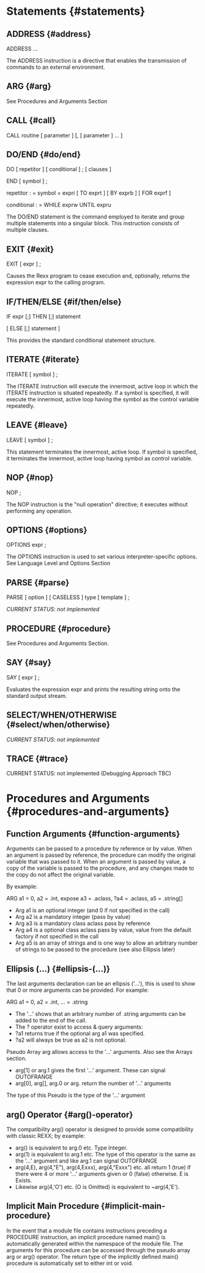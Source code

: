 # Statements {#statements}

## **ADDRESS** {#address}

ADDRESS … 

The ADDRESS instruction is a directive that enables the transmission of commands to an external environment.

## 

## **ARG**  {#arg}

See Procedures and Arguments Section

## 

## **CALL** {#call}

CALL routine \[ parameter \] \[, \[ parameter \] ... \] 

## 

## **DO/END** {#do/end}

DO \[ repetitor \] \[ conditional \] ; \[ clauses \]

END \[ symbol \] ;

repetitor : \= symbol \= expri \[ TO exprt \] \[ BY exprb \] \[ FOR exprf \]

conditional : \= WHILE exprw UNTIL expru

The DO/END statement is the command employed to iterate and group multiple statements into a singular block. This instruction consists of multiple clauses.

## 

## **EXIT**  {#exit}

EXIT \[ expr \] ;

Causes the Rexx program to cease execution and, optionally, returns the expression expr to the calling program.

## 

## **IF/THEN/ELSE** {#if/then/else}

IF expr \[;\] THEN \[;\] statement

\[ ELSE \[;\] statement \]

This provides the standard conditional statement structure.

## 

## **ITERATE** {#iterate}

ITERATE \[ symbol \] ;

The ITERATE instruction will execute the innermost, active loop in which the ITERATE instruction is situated repeatedly. If a symbol is specified, it will execute the innermost, active loop having the symbol as the control variable repeatedly.

## 

## **LEAVE** {#leave}

LEAVE \[ symbol \] ;

This statement terminates the innermost, active loop. If symbol is specified, it terminates the innermost, active loop having symbol as control variable. 

## 

## **NOP** {#nop}

NOP ;

The NOP instruction is the "null operation" directive; it executes without performing any operation.

## 

## **OPTIONS** {#options}

OPTIONS expr ;

The OPTIONS instruction is used to set various interpreter-specific options. See Language Level and Options Section

## 

## **PARSE** {#parse}

PARSE \[ option \] \[ CASELESS \] type \[ template \] ;

*CURRENT STATUS: not implemented*

## 

## **PROCEDURE** {#procedure}

See Procedures and Arguments Section.

## 

## **SAY** {#say}

SAY \[ expr \] ;

Evaluates the expression expr and prints the resulting string onto the standard output stream.

## 

## **SELECT/WHEN/OTHERWISE** {#select/when/otherwise}

*CURRENT STATUS: not implemented*

## 

## **TRACE** {#trace}

CURRENT STATUS: not implemented (Debugging Approach TBC)

# Procedures and Arguments {#procedures-and-arguments}

## **Function Arguments** {#function-arguments}

Arguments can be passed to a procedure by reference or by value. When an argument is passed by reference, the procedure can modify the original variable that was passed to it. When an argument is passed by value, a copy of the variable is passed to the procedure, and any changes made to the copy do not affect the original variable.

By example:

ARG a1 \= 0, a2 \= .int, expose a3 \= .aclass, ?a4 \= .aclass, a5 \= .string\[\]

* Arg a1 is an optional integer (and 0 if not specified in the call)  
* Arg a2 is a mandatory integer (pass by value)  
* Arg a3 is a mandatory class aclass pass by reference  
* Arg a4 is a optional class aclass pass by value, value from the default factory if not specified in the call  
* Arg a5 is an array of strings and is one way to allow an arbitrary number of strings to be passed to the procedure (see also Ellipsis later)

## **Ellipsis (...)** {#ellipsis-(...)}

The last arguments declaration can be an ellipsis ('...'), this is used to show that 0 or more arguments can be provided. For example:

ARG a1 \= 0, a2 \= .int, ... \= .string

* The '...' shows that an arbitrary number of .string arguments can be added to the end of the call.  
* The ? operator exist to access & query arguments:  
* ?a1 returns true if the optional arg a1 was specified.  
* ?a2 will always be true as a2 is not optional.

Pseudo Array arg allows access to the '...' arguments. Also see the Arrays section.

* arg\[1\] or arg.1 gives the first '...' argument. These can signal OUTOFRANGE  
* arg\[0\], arg\[\], arg.0 or arg. return the number of '...' arguments

The type of this Pseudo is the type of the '...' argument

## **arg() Operator** {#arg()-operator}

The compatibility arg() operator is designed to provide some compatibility with classic REXX; by example:

* arg() is equivalent to arg.0 etc. Type Integer.  
* arg(1) is equivalent to arg.1 etc. The type of this operator is the same as the '...' argument and like arg.1 can signal OUTOFRANGE  
* arg(4,E), arg(4,"E"), arg(4,Exxx), arg(4,"Exxx") etc. all return 1 (true) if there were 4 or more '...' arguments given or 0 (false) otherwise. E is Exists.  
* Likewise arg(4,'O') etc. (O is Omitted) is equivalent to \~arg(4,'E').

## **Implicit Main Procedure** {#implicit-main-procedure}

In the event that a module file contains instructions preceding a PROCEDURE instruction, an implicit procedure named main() is automatically generated within the namespace of the module file. The arguments for this procedure can be accessed through the pseudo array arg or arg() operator. The return type of the implicitly defined main() procedure is automatically set to either int or void.

